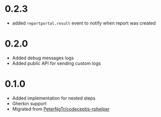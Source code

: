 # 0.2.3

* added `reportportal.result` event to notify when report was created

# 0.2.0

* Added debug messages logs
* Added public API for sending custom logs

# 0.1.0

* Added implementation for nested steps
* Gherkin support
* Migrated from [PeterNgTr/codeceptjs-rphelper](https://github.com/PeterNgTr/codeceptjs-rphelper)